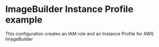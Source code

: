 # ImageBuilder Instance Profile example
This configuration creates an IAM role and an Instance Profile for AWS ImageBuilder
